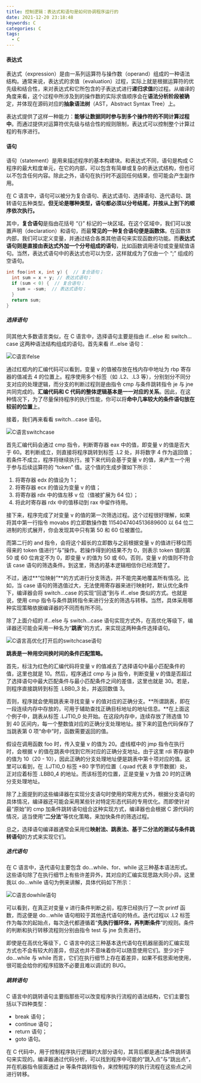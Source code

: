 ```yaml
---
title: 控制逻辑：表达式和语句是如何协调程序运行的
date: 2021-12-20 23:18:48
keywords: C
categories: C
tags:
  - C
---
```


#### 表达式

表达式（expression）是由一系列运算符与操作数（operand）组成的一种语法结构。通常来说，表达式的求值（evaluation）过程，实际上就是根据运算符的优先级和结合性，来对表达式和它所包含的子表达式进行**递归求值**的过程。从编译的角度来看，这个过程中所涉及到的操作数的实际求值顺序会在**语法分析阶段被确**定，并体现在源码对应的**抽象语法树**（AST，Abstract Syntax Tree）上。

表达式提供了这样一种能力：**能够让数据同时参与到多个操作符的不同计算过程中**。而通过提供对运算符优先级与结合性的规则限制，表达式可以控制整个计算过程的有序进行。

#### 语句

语句（statement）是用来描述程序的基本构建块。和表达式不同，语句是构成 C 程序的最大粒度单元，在它的内部，可以包含有简单或复杂的表达式结构，但也可以不包含任何内容。除此之外，语句在执行时不返回任何结果，但可能会产生副作用。

在 C 语言中，语句可以被分为复合语句、表达式语句、选择语句、迭代语句、跳转语句五种类型。**但无论是哪种类型，语句都必须以分号结尾，并按从上到下的顺序依次执行。**

其中，**复合语句**是指由花括号 “{}” 标记的一块区域。在这个区域中，我们可以放置声明（declaration）和语句，而最**常见的一种复合语句便是函数体**。在函数体内部，我们可以定义变量，并通过结合各类其他语句来实现函数的功能。而**表达式语句则是直接由表达式外加一个分号组成的语句**，比如函数调用语句或变量赋值语句。当然，表达式语句中的表达式也可以为空，这样就成为了仅由一个 “;” 组成的空语句。

```c
int foo(int x, int y) {  // 复合语句；
  int sum = x + y; // 表达式语句；
  if (sum < 0) {  // 复合语句；
    sum = -sum;  // 表达式语句；
  }
  return sum;
}
```

##### 选择语句

同其他大多数语言类似，在 C 语言中，选择语句主要是指由 if…else 和 switch…case 这两种语法结构组成的语句。首先来看 if…else 语句：

![C语言ifelse](https://s2.loli.net/2021/12/14/WSYf539IT8xjnVu.png)

通过红框内的汇编代码可以看到，变量 v 的值被存放在栈内存中地址为 rbp 寄存器的值减去 4 的位置上。程序使用多个标签（如 .L2、.L3 等），分别划分不同分支对应的处理逻辑，而分支的判断过程则是由指令 cmp 与条件跳转指令 je 与 jne 共同完成的。**汇编代码和 C 代码的整体逻辑基本是一一对应的关系**。因此，在这种情况下，为了尽量保持程序的执行性能，你可以将**命中几率较大的条件语句放在较前的位置**上。

接着，我们再来看看 switch…case 语句。

![C语言switchcase](https://s2.loli.net/2021/12/14/YydKzv4CVgj8p1H.png)

首先汇编代码会通过 cmp 指令，判断寄存器 eax 中的值，即变量 v 的值是否大于 60。若判断成立，则直接将程序跳转到标签 .L2 处，并将数字 4 作为返回值；若条件不成立，程序将继续执行。接下来代码会基于变量 v 的值，来产生一个用于参与后续运算符的 “token” 值。这个值的生成步骤如下所示：

1. 将寄存器 edx 的值设为 1；
2. 将寄存器 ecx 的值设为变量 v 的值；
3. 将寄存器 rdx 中的值左移 v 位（值被扩展为 64 位）；
4. 将此时寄存器 rdx 中的值移动到 rax 中留作待用。

接下来，程序完成了对变量 v 的值的第一次筛选过程。这个过程很好理解，如果将其中第一行指令 movabs 的立即数操作数 1154047404513689600 以 64 位二进制的形式展开，你会发现其中只有第 50 和 60 位被置位。

而第二行的 and 指令，会将这个超长的立即数与之前根据变量 v 的值进行移位而得来的 token 值进行“与”操作。若操作得到的结果不为 0，则表示 token 值的第 50 或 60 位肯定不为 0，即变量 v 的值为 50 或 60。否则，变量 v 的值则不符合该 case 语句的筛选条件。到这里，筛选的基本逻辑相信你已经清楚了。

不过，通过**“位映射”**的方式进行分支筛选，并不能完美地覆盖所有情况。比如，当 case 语句的筛选值过大，无法使用寄存器来进行映射时，默认优化条件下，编译器会将 switch…case 的实现“回退”到与 if…else 类似的方式。也就是说，使用 cmp 指令与条件跳转指令来进行分支的筛选与转移。当然，具体采用哪种实现策略依据编译器的不同而有所不同。

除了上面介绍的 if…else 与 switch…case 语句实现方式外，在高优化等级下，编译器还可能会采用一种名为“**跳表**”的方式，来实现这两种条件选择语句。

![C语言高优化打开后的switchcase语句](https://s2.loli.net/2021/12/14/Q2w4n81rXaGKlm7.png)

**跳表是一种用空间换时间的条件匹配策略。**

首先，标注为红色的汇编代码将变量 v 的值减去了选择语句中最小匹配条件的值，这里也就是 10。然后，程序通过 cmp 与 ja 指令，判断变量 v 的值是否超过了选择语句中最大匹配条件与最小匹配条件之间的差值，这里也就是 30。若是，则程序直接跳转到标签 .LBB0_3 处，并返回数值 3。

否则，程序就会使用跳表来寻找变量 v 的值对应的正确分支。**所谓跳表，即在一段连续内存中存放的，可用于辅助查找正确目标地址的地址信息。**在上面这个例子中，跳表从标签 .LJTI0_0 处开始。在这段内存中，连续存放了筛选值 10 到 40 区间内，每一个整数值对应的正确分支处理地址。接下来的蓝色代码保存了当跳表第 0 项“命中”时，函数需要返回的值。

假设在调用函数 foo 时，传入变量 v 的值为 20。虚线框中的 jmp 指令在执行时，会根据 v 的值在跳表中找到它所对应的正确分支地址。由于这里 rdi 寄存器中的值为 10（20 - 10），因此正确的分支处理地址便是跳表中第十项对应的值。这里可以看到，在 .LJTI0_0 标签 +80 字节的位置（.quad 代表 8 字节数据）处，正对应着标签 .LBB0_4 的地址。而该标签的位置，正是变量 v 为值 20 时的正确分支处理地址。

除了上面提到的这些编译器在实现分支语句时使用的常用方式外，根据分支语句的具体情况，编译器还可能会采用某些针对特定形态代码的专用优化。而即使针对最“原始”的 cmp 加条件跳转语句组合这种实现方式，编译器也会根据 C 源代码的情况，适当使用“**二分法**”等优化策略，来加快条件的筛选过程。

总之，选择语句编译器通常会采用位**映射法、跳表法、基于二分法的测试与条件跳转语句**的方式来实现它们。

##### 迭代语句

在 C 语言中，迭代语句主要包含 do…while、for、while 这三种基本语法形式。这些语句除了在执行细节上有些许差异外，其对应的汇编实现思路大同小异。这里我以 do…while 语句为例来讲解，具体代码如下所示：

![C语言dowhile语句](https://s2.loli.net/2021/12/14/R54azAkhmJGbqiu.png)

可以看到，在真正对变量 v 进行条件判断之前，程序已经执行了一次 printf 函数，而这便是 do…while 语句相较于其他迭代语句的特点。迭代过程以 .L2 标签作为每次的起始点，每次迭代都遵循着“**先执行循环体，再判断条件**”的规则。条件的判断和执行转移流程则分别由指令 test 与 jne 负责进行。

即使是在高优化等级下，C 语言中的这三种基本迭代语句在机器层面的汇编实现方式也不会有较大的差异，但这也并不意味着你可以随意使用它们。至少对于 do…while 与 while 而言，它们在执行细节上存在着差异，如果不假思索地使用，很可能会给你的程序招致不必要且难以调试的 BUG。

##### 跳转语句

C 语言中的跳转语句主要指那些可以改变程序执行流程的语法结构，它们主要包括以下四种类型：

* break 语句；
* continue 语句；
* return 语句；
* goto 语句。

在 C 代码中，用于控制程序执行逻辑的大部分语句，其背后都是通过条件跳转语句来实现的。编译器通过代码分析，可以找到程序中可能的“跳入点”与“跳出点”，并在机器指令层面通过 je 等条件跳转指令，来控制程序的执行流程在这些点之间进行转移。






